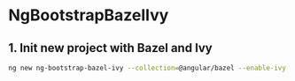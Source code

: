 # NgBootstrapBazelIvy

## 1. Init new project with Bazel and Ivy
```bash
ng new ng-bootstrap-bazel-ivy --collection=@angular/bazel --enable-ivy
```

